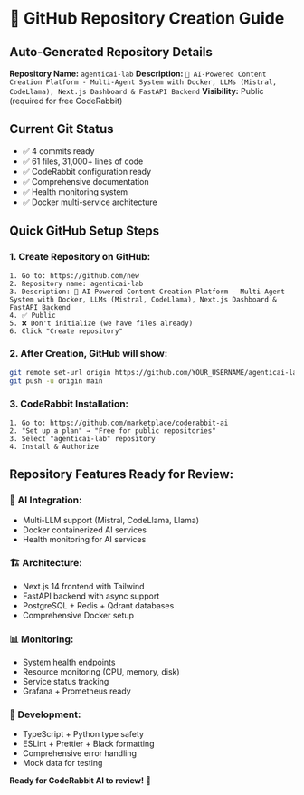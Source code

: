 # 🚀 GitHub Repository Creation Guide

## Auto-Generated Repository Details

**Repository Name:** `agenticai-lab`
**Description:** `🤖 AI-Powered Content Creation Platform - Multi-Agent System with Docker, LLMs (Mistral, CodeLlama), Next.js Dashboard & FastAPI Backend`
**Visibility:** Public (required for free CodeRabbit)

## Current Git Status
- ✅ 4 commits ready
- ✅ 61 files, 31,000+ lines of code
- ✅ CodeRabbit configuration ready
- ✅ Comprehensive documentation
- ✅ Health monitoring system
- ✅ Docker multi-service architecture

## Quick GitHub Setup Steps

### 1. Create Repository on GitHub:
```
1. Go to: https://github.com/new
2. Repository name: agenticai-lab
3. Description: 🤖 AI-Powered Content Creation Platform - Multi-Agent System with Docker, LLMs (Mistral, CodeLlama), Next.js Dashboard & FastAPI Backend
4. ✅ Public
5. ❌ Don't initialize (we have files already)
6. Click "Create repository"
```

### 2. After Creation, GitHub will show:
```bash
git remote set-url origin https://github.com/YOUR_USERNAME/agenticai-lab.git
git push -u origin main
```

### 3. CodeRabbit Installation:
```
1. Go to: https://github.com/marketplace/coderabbit-ai
2. "Set up a plan" → "Free for public repositories"
3. Select "agenticai-lab" repository
4. Install & Authorize
```

## Repository Features Ready for Review:

### 🤖 AI Integration:
- Multi-LLM support (Mistral, CodeLlama, Llama)
- Docker containerized AI services
- Health monitoring for AI services

### 🏗️ Architecture:
- Next.js 14 frontend with Tailwind
- FastAPI backend with async support
- PostgreSQL + Redis + Qdrant databases
- Comprehensive Docker setup

### 📊 Monitoring:
- System health endpoints
- Resource monitoring (CPU, memory, disk)
- Service status tracking
- Grafana + Prometheus ready

### 🔧 Development:
- TypeScript + Python type safety
- ESLint + Prettier + Black formatting
- Comprehensive error handling
- Mock data for testing

**Ready for CodeRabbit AI to review! 🚀**
